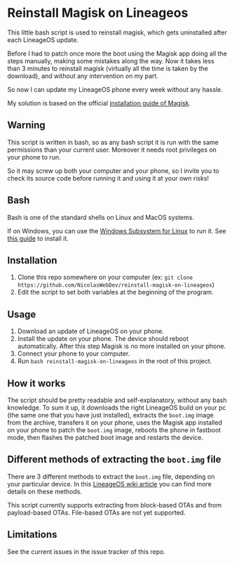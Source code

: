 # Reinstall Magisk on Lineageos

This little bash script is used to reinstall magisk, which gets uninstalled after each LineageOS update.

Before I had to patch once more the boot using the Magisk app doing all the steps manually, making some mistakes along the way. Now it takes less than 3 minutes to reinstall magisk (virtually all the time is taken by the download), and without any intervention on my part.

So now I can update my LineageOS phone every week without any hassle.

My solution is based on the official [installation guide of Magisk](https://topjohnwu.github.io/Magisk/install.html).

## Warning

This script is written in bash, so as any bash script it is run with the same permissions than your current user.
Moreover it needs root privileges on your phone to run.

So it may screw up both your computer and your phone, so I invite you to check its source code before running it and using it at your own risks!

## Bash

Bash is one of the standard shells on Linux and MacOS systems.

If on Windows, you can use the [Windows Subsystem for Linux](https://en.wikipedia.org/wiki/Windows_Subsystem_for_Linux) to run it. See [this guide](https://docs.microsoft.com/en-us/windows/wsl/install) to install it.

## Installation

1. Clone this repo somewhere on your computer (ex: `git clone https://github.com/NicolasWebDev/reinstall-magisk-on-lineageos`)
2. Edit the script to set both variables at the beginning of the program.

## Usage

1. Download an update of LineageOS on your phone.
2. Install the update on your phone. The device should reboot automatically. After this step Magisk is no more installed on your phone.
4. Connect your phone to your computer.
5. Run `bash reinstall-magisk-on-lineageos` in the root of this project.

## How it works

The script should be pretty readable and self-explanatory, without any bash knowledge.
To sum it up, it downloads the right LineageOS build on your pc (the same one that you have just installed), extracts the `boot.img` image from the archive, transfers it on your phone, uses the Magisk app installed on your phone to patch the `boot.img` image, reboots the phone in fastboot mode, then flashes the patched boot image and restarts the device.

## Different methods of extracting the `boot.img` file

There are 3 different methods to extract the `boot.img` file, depending on your particular device. In this [LineageOS wiki article](https://wiki.lineageos.org/extracting_blobs_from_zips) you can find more details on these methods.

This script currently supports extracting from block-based OTAs and from payload-based OTAs. File-based OTAs are not yet supported.

## Limitations

See the current issues in the issue tracker of this repo.

